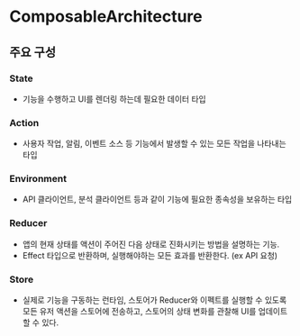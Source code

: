 # ComposableArchitecture

## 주요 구성

### State
- 기능을 수행하고 UI를 렌더링 하는데 필요한 데이터 타입


### Action
- 사용자 작업, 알림, 이벤트 소스 등 기능에서 발생할 수 있는 모든 작업을 나타내는 타입

### Environment
- API 클라이언트, 분석 클라이언트 등과 같이 기능에 필요한 종속성을 보유하는 타입

### Reducer
- 앱의 현재 상태를 액션이 주어진 다음 상태로 진화시키는 방법을 설명하는 기능.
- Effect 타입으로 반환하며, 실행해야하는 모든 효과를 반환한다. (ex API 요청)

### Store
- 실제로 기능을 구동하는 런타임, 스토어가 Reducer와 이펙트를 실행할 수 있도록 모든 유저 액션을 스토어에 전송하고, 스토어의 상태 변화를 관찰해 UI를 업데이트 할 수 있다.

